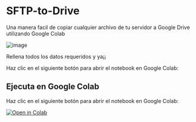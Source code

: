 # SFTP-to-Drive
Una manera facil de copiar cualquier archivo de tu servidor a Google Drive utilizando Google Colab

![image](https://github.com/user-attachments/assets/f67f5b55-a3de-4baa-916c-04be0a1d7aab)

Rellena todos los datos requeridos y ya¡¡

Haz clic en el siguiente botón para abrir el notebook en Google Colab:

## Ejecuta en Google Colab

Haz clic en el siguiente botón para abrir el notebook en Google Colab:

[![Open in Colab](https://colab.research.google.com/assets/colab-badge.svg)](https://colab.research.google.com/github/JhonDesayuna/SFTP-to-Drive/blob/main/SFTP_to_Drive.ipynb)
